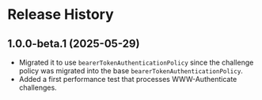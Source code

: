 # Release History

## 1.0.0-beta.1 (2025-05-29)

- Migrated it to use `bearerTokenAuthenticationPolicy` since the challenge policy was migrated into the base `bearerTokenAuthenticationPolicy`.
- Added a first performance test that processes WWW-Authenticate challenges.
